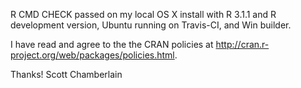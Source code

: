 R CMD CHECK passed on my local OS X install with R 3.1.1 and R development version, Ubuntu running on Travis-CI, and Win builder.

I have read and agree to the the CRAN policies at http://cran.r-project.org/web/packages/policies.html.

Thanks! Scott Chamberlain
